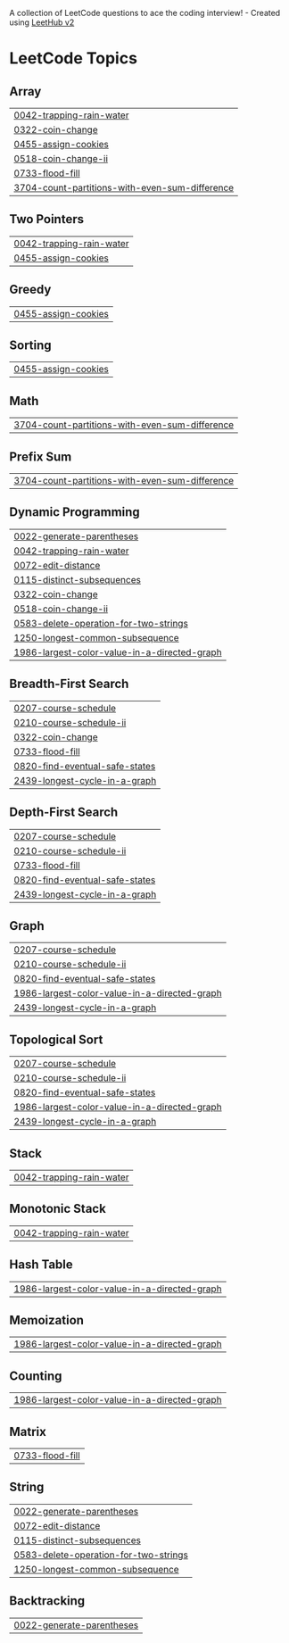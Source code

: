 A collection of LeetCode questions to ace the coding interview! - Created using [LeetHub v2](https://github.com/arunbhardwaj/LeetHub-2.0)
<!---LeetCode Topics Start-->
# LeetCode Topics
## Array
|  |
| ------- |
| [0042-trapping-rain-water](https://github.com/amansaroj9616/leetCode/tree/master/0042-trapping-rain-water) |
| [0322-coin-change](https://github.com/amansaroj9616/leetCode/tree/master/0322-coin-change) |
| [0455-assign-cookies](https://github.com/amansaroj9616/leetCode/tree/master/0455-assign-cookies) |
| [0518-coin-change-ii](https://github.com/amansaroj9616/leetCode/tree/master/0518-coin-change-ii) |
| [0733-flood-fill](https://github.com/amansaroj9616/leetCode/tree/master/0733-flood-fill) |
| [3704-count-partitions-with-even-sum-difference](https://github.com/amansaroj9616/leetCode/tree/master/3704-count-partitions-with-even-sum-difference) |
## Two Pointers
|  |
| ------- |
| [0042-trapping-rain-water](https://github.com/amansaroj9616/leetCode/tree/master/0042-trapping-rain-water) |
| [0455-assign-cookies](https://github.com/amansaroj9616/leetCode/tree/master/0455-assign-cookies) |
## Greedy
|  |
| ------- |
| [0455-assign-cookies](https://github.com/amansaroj9616/leetCode/tree/master/0455-assign-cookies) |
## Sorting
|  |
| ------- |
| [0455-assign-cookies](https://github.com/amansaroj9616/leetCode/tree/master/0455-assign-cookies) |
## Math
|  |
| ------- |
| [3704-count-partitions-with-even-sum-difference](https://github.com/amansaroj9616/leetCode/tree/master/3704-count-partitions-with-even-sum-difference) |
## Prefix Sum
|  |
| ------- |
| [3704-count-partitions-with-even-sum-difference](https://github.com/amansaroj9616/leetCode/tree/master/3704-count-partitions-with-even-sum-difference) |
## Dynamic Programming
|  |
| ------- |
| [0022-generate-parentheses](https://github.com/amansaroj9616/leetCode/tree/master/0022-generate-parentheses) |
| [0042-trapping-rain-water](https://github.com/amansaroj9616/leetCode/tree/master/0042-trapping-rain-water) |
| [0072-edit-distance](https://github.com/amansaroj9616/leetCode/tree/master/0072-edit-distance) |
| [0115-distinct-subsequences](https://github.com/amansaroj9616/leetCode/tree/master/0115-distinct-subsequences) |
| [0322-coin-change](https://github.com/amansaroj9616/leetCode/tree/master/0322-coin-change) |
| [0518-coin-change-ii](https://github.com/amansaroj9616/leetCode/tree/master/0518-coin-change-ii) |
| [0583-delete-operation-for-two-strings](https://github.com/amansaroj9616/leetCode/tree/master/0583-delete-operation-for-two-strings) |
| [1250-longest-common-subsequence](https://github.com/amansaroj9616/leetCode/tree/master/1250-longest-common-subsequence) |
| [1986-largest-color-value-in-a-directed-graph](https://github.com/amansaroj9616/leetCode/tree/master/1986-largest-color-value-in-a-directed-graph) |
## Breadth-First Search
|  |
| ------- |
| [0207-course-schedule](https://github.com/amansaroj9616/leetCode/tree/master/0207-course-schedule) |
| [0210-course-schedule-ii](https://github.com/amansaroj9616/leetCode/tree/master/0210-course-schedule-ii) |
| [0322-coin-change](https://github.com/amansaroj9616/leetCode/tree/master/0322-coin-change) |
| [0733-flood-fill](https://github.com/amansaroj9616/leetCode/tree/master/0733-flood-fill) |
| [0820-find-eventual-safe-states](https://github.com/amansaroj9616/leetCode/tree/master/0820-find-eventual-safe-states) |
| [2439-longest-cycle-in-a-graph](https://github.com/amansaroj9616/leetCode/tree/master/2439-longest-cycle-in-a-graph) |
## Depth-First Search
|  |
| ------- |
| [0207-course-schedule](https://github.com/amansaroj9616/leetCode/tree/master/0207-course-schedule) |
| [0210-course-schedule-ii](https://github.com/amansaroj9616/leetCode/tree/master/0210-course-schedule-ii) |
| [0733-flood-fill](https://github.com/amansaroj9616/leetCode/tree/master/0733-flood-fill) |
| [0820-find-eventual-safe-states](https://github.com/amansaroj9616/leetCode/tree/master/0820-find-eventual-safe-states) |
| [2439-longest-cycle-in-a-graph](https://github.com/amansaroj9616/leetCode/tree/master/2439-longest-cycle-in-a-graph) |
## Graph
|  |
| ------- |
| [0207-course-schedule](https://github.com/amansaroj9616/leetCode/tree/master/0207-course-schedule) |
| [0210-course-schedule-ii](https://github.com/amansaroj9616/leetCode/tree/master/0210-course-schedule-ii) |
| [0820-find-eventual-safe-states](https://github.com/amansaroj9616/leetCode/tree/master/0820-find-eventual-safe-states) |
| [1986-largest-color-value-in-a-directed-graph](https://github.com/amansaroj9616/leetCode/tree/master/1986-largest-color-value-in-a-directed-graph) |
| [2439-longest-cycle-in-a-graph](https://github.com/amansaroj9616/leetCode/tree/master/2439-longest-cycle-in-a-graph) |
## Topological Sort
|  |
| ------- |
| [0207-course-schedule](https://github.com/amansaroj9616/leetCode/tree/master/0207-course-schedule) |
| [0210-course-schedule-ii](https://github.com/amansaroj9616/leetCode/tree/master/0210-course-schedule-ii) |
| [0820-find-eventual-safe-states](https://github.com/amansaroj9616/leetCode/tree/master/0820-find-eventual-safe-states) |
| [1986-largest-color-value-in-a-directed-graph](https://github.com/amansaroj9616/leetCode/tree/master/1986-largest-color-value-in-a-directed-graph) |
| [2439-longest-cycle-in-a-graph](https://github.com/amansaroj9616/leetCode/tree/master/2439-longest-cycle-in-a-graph) |
## Stack
|  |
| ------- |
| [0042-trapping-rain-water](https://github.com/amansaroj9616/leetCode/tree/master/0042-trapping-rain-water) |
## Monotonic Stack
|  |
| ------- |
| [0042-trapping-rain-water](https://github.com/amansaroj9616/leetCode/tree/master/0042-trapping-rain-water) |
## Hash Table
|  |
| ------- |
| [1986-largest-color-value-in-a-directed-graph](https://github.com/amansaroj9616/leetCode/tree/master/1986-largest-color-value-in-a-directed-graph) |
## Memoization
|  |
| ------- |
| [1986-largest-color-value-in-a-directed-graph](https://github.com/amansaroj9616/leetCode/tree/master/1986-largest-color-value-in-a-directed-graph) |
## Counting
|  |
| ------- |
| [1986-largest-color-value-in-a-directed-graph](https://github.com/amansaroj9616/leetCode/tree/master/1986-largest-color-value-in-a-directed-graph) |
## Matrix
|  |
| ------- |
| [0733-flood-fill](https://github.com/amansaroj9616/leetCode/tree/master/0733-flood-fill) |
## String
|  |
| ------- |
| [0022-generate-parentheses](https://github.com/amansaroj9616/leetCode/tree/master/0022-generate-parentheses) |
| [0072-edit-distance](https://github.com/amansaroj9616/leetCode/tree/master/0072-edit-distance) |
| [0115-distinct-subsequences](https://github.com/amansaroj9616/leetCode/tree/master/0115-distinct-subsequences) |
| [0583-delete-operation-for-two-strings](https://github.com/amansaroj9616/leetCode/tree/master/0583-delete-operation-for-two-strings) |
| [1250-longest-common-subsequence](https://github.com/amansaroj9616/leetCode/tree/master/1250-longest-common-subsequence) |
## Backtracking
|  |
| ------- |
| [0022-generate-parentheses](https://github.com/amansaroj9616/leetCode/tree/master/0022-generate-parentheses) |
<!---LeetCode Topics End-->